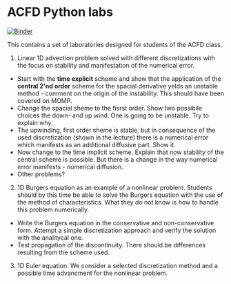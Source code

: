 # ACFD Python labs

[![Binder](https://mybinder.org/badge_logo.svg)](https://mybinder.org/v2/gh/sgepner/ACFD-Python-labs.git/main)

This contains a set of laboratories designed for students of the ACFD class.

1. Linear 1D advection problem solved with different discretizations with the focus on stability and manifestation of the numerical error.
  * Start with the **time explicit** scheme and show that the application of the **central 2'nd order** scheme for the spacial derivative yelds an unstable method - comment on the origin of the instability. This should have been covered on MOMP.
  * Change the spacial sheme to the fisrst order. Show two possibile choices the down- and up wind. One is going to be unstable. Try to explain why.
  * The upwinding, first order sheme is stable, but in consequence of the used discretization (shown in the lecture) there is a numerical error which manifests as an additional diffusive part. Show it.
  * Now change to the time implicit scheme. Explain that now stability of the central scheme is possible. But there is a change in the way numerical error manifests - numerical diffusion.
  * Other problems?
2. 1D Burgers equation as an example of a nonlinear problem. Students should by this time be able to solve the Burgers equation with the use of the method of characteristics. What they do not know is how to handle this problem numerically.
  * Write the Burgers equation in the conservative and non-conservative form. Attempt a simple discretization approach and verify the solution with the analitycal one.
  * Test propagation of the discontinuity. There should be differences resulting from the scheme used.
3. 1D Euler equation. We consider a selected discretization method and a possible time advancment for the nonlinear problem.
